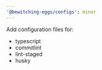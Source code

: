 ```yaml
---
'@bewitching-eggs/configs': minor
---
```


Add configuration files for:

- typescript
- commitlint
- lint-staged
- husky
